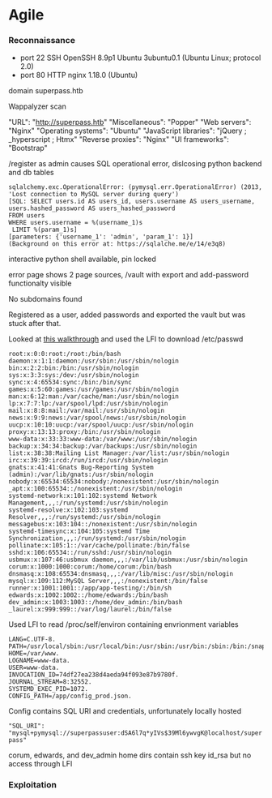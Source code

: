 # Agile

### Reconnaissance 

- port 22 SSH OpenSSH 8.9p1 Ubuntu 3ubuntu0.1 (Ubuntu Linux; protocol 2.0)
- port 80 HTTP nginx 1.18.0 (Ubuntu)

domain superpass.htb

Wappalyzer scan

"URL":						"http://superpass.htb"
"Miscellaneous":			"Popper"
"Web servers":				"Nginx"
"Operating systems": 		"Ubuntu"
"JavaScript libraries": 	"jQuery ; \_hyperscript  ; Htmx"
"Reverse proxies": 			"Nginx"
"UI frameworks": 			"Bootstrap"

/register as admin causes SQL operational error, dislcosing python backend and db tables

```
sqlalchemy.exc.OperationalError: (pymysql.err.OperationalError) (2013, 'Lost connection to MySQL server during query')
[SQL: SELECT users.id AS users_id, users.username AS users_username, users.hashed_password AS users_hashed_password 
FROM users 
WHERE users.username = %(username_1)s 
 LIMIT %(param_1)s]
[parameters: {'username_1': 'admin', 'param_1': 1}]
(Background on this error at: https://sqlalche.me/e/14/e3q8)
```

interactive python shell available, pin locked

error page shows 2 page sources, /vault with export and add-password functionalty visible

No subdomains found

Registered as a user, added passwords and exported the vault but was stuck after that.

Looked at [this walkthrough](https://medium.com/@amitth/hackthebox-agile-machine-walkthrough-1a774964d773) and used the LFI to download /etc/passwd

```
root:x:0:0:root:/root:/bin/bash
daemon:x:1:1:daemon:/usr/sbin:/usr/sbin/nologin
bin:x:2:2:bin:/bin:/usr/sbin/nologin
sys:x:3:3:sys:/dev:/usr/sbin/nologin
sync:x:4:65534:sync:/bin:/bin/sync
games:x:5:60:games:/usr/games:/usr/sbin/nologin
man:x:6:12:man:/var/cache/man:/usr/sbin/nologin
lp:x:7:7:lp:/var/spool/lpd:/usr/sbin/nologin
mail:x:8:8:mail:/var/mail:/usr/sbin/nologin
news:x:9:9:news:/var/spool/news:/usr/sbin/nologin
uucp:x:10:10:uucp:/var/spool/uucp:/usr/sbin/nologin
proxy:x:13:13:proxy:/bin:/usr/sbin/nologin
www-data:x:33:33:www-data:/var/www:/usr/sbin/nologin
backup:x:34:34:backup:/var/backups:/usr/sbin/nologin
list:x:38:38:Mailing List Manager:/var/list:/usr/sbin/nologin
irc:x:39:39:ircd:/run/ircd:/usr/sbin/nologin
gnats:x:41:41:Gnats Bug-Reporting System (admin):/var/lib/gnats:/usr/sbin/nologin
nobody:x:65534:65534:nobody:/nonexistent:/usr/sbin/nologin
_apt:x:100:65534::/nonexistent:/usr/sbin/nologin
systemd-network:x:101:102:systemd Network Management,,,:/run/systemd:/usr/sbin/nologin
systemd-resolve:x:102:103:systemd Resolver,,,:/run/systemd:/usr/sbin/nologin
messagebus:x:103:104::/nonexistent:/usr/sbin/nologin
systemd-timesync:x:104:105:systemd Time Synchronization,,,:/run/systemd:/usr/sbin/nologin
pollinate:x:105:1::/var/cache/pollinate:/bin/false
sshd:x:106:65534::/run/sshd:/usr/sbin/nologin
usbmux:x:107:46:usbmux daemon,,,:/var/lib/usbmux:/usr/sbin/nologin
corum:x:1000:1000:corum:/home/corum:/bin/bash
dnsmasq:x:108:65534:dnsmasq,,,:/var/lib/misc:/usr/sbin/nologin
mysql:x:109:112:MySQL Server,,,:/nonexistent:/bin/false
runner:x:1001:1001::/app/app-testing/:/bin/sh
edwards:x:1002:1002::/home/edwards:/bin/bash
dev_admin:x:1003:1003::/home/dev_admin:/bin/bash
_laurel:x:999:999::/var/log/laurel:/bin/false
```

Used LFI to read /proc/self/environ containing envrionment variables

```
LANG=C.UTF-8.
PATH=/usr/local/sbin:/usr/local/bin:/usr/sbin:/usr/bin:/sbin:/bin:/snap/bin.
HOME=/var/www.
LOGNAME=www-data.
USER=www-data.
INVOCATION_ID=74df27ea238d4aeda94f093e87b9780f.
JOURNAL_STREAM=8:32552.
SYSTEMD_EXEC_PID=1072.
CONFIG_PATH=/app/config_prod.json.
```

Config contains SQL URI and credentials, unfortunately locally hosted

`"SQL_URI": "mysql+pymysql://superpassuser:dSA6l7q*yIVs$39Ml6ywvgK@localhost/superpass"`

corum, edwards, and dev_admin home dirs contain ssh key id_rsa but no access through LFI

### Exploitation
